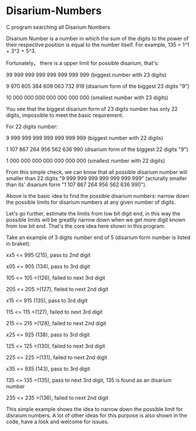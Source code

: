 # Disarium-Numbers
C program searching all Disarium Numbers

Disarium Number is a number in which the sum of the digits to the power of their respective position is equal to the number itself.
For example, 135 = 1^1 + 3^2 + 5^3.


Fortunately， there is a upper limit for possible disarium, that's:

99 999 999 999 999 999 999 999 (biggest number with 23 digits)

 9 970 805 384 609 063 732 919 (disarium form of the biggest 23 digits "9")
 
10 000 000 000 000 000 000 000 (smallest number with 23 digits)
 
 You see that the biggest disarium form of 23 digits number has only 22 digits, impossible to meet the basic requirement.
 
 
 For 22 digits number:
 
 9 999 999 999 999 999 999 999 (biggest number with 22 digits)
 
 1 107 867 264 956 562 636 990 (disarium form of the biggest 22 digits "9")
 
 1 000 000 000 000 000 000 000 (smallest number with 22 digits)
 
 From this simple check, we can know that all possible disarium number will smaller than 22 digits "9 999 999 999 999 999 999 999" (acturally smaller than its' disarium form "1 107 867 264 956 562 636 990").
 
 
 Above is the basic idea to find the possible disarium numbers: narrow down the possible limits for disarium numbers at any given number of digits.
 
 Let's go further, estimate the limtis from low bit digit end, in this way the possible limits will be greatlly narrow down when we get more digit known from low bit end. That's the core idea here shown in this program.
 
 Take an example of 3 digits number end of 5 (disarium form number is listed in braket):
 
 xx5 <= 995  (215), pass to 2nd digit
 
 x05 <= 905  (134), pass to 3rd digit
 
 105 <= 105 <(126), failed to next 3rd digit
 
 205 <= 205 >(127), fieled to next 2nd digit
 
 x15 <= 915  (135), pass to 3rd digit
 
 115 <= 115 <(127), failed to next 3rd digit
 
 215 <= 215 >(128), failed to next 2nd digit
 
 x25 <= 925  (138), pass to 3rd digit
 
 125 <= 125 <(130), failed to next 3rd digit
 
 225 <= 225 >(131), failed to next 2nd digit
 
 x35 <= 935  (143), pass to 3rd digit
 
 135 <= 135 =(135), pass to next 3rd digit, 135 is found as an disarium number
 
 235 <= 235 >(136), failed to next 2nd digit
 
 This simple example shows the idea to narrow down the possible limit for disraium numbers. A lot of other ideas for this purpose is also shown in the code, have a look and welcome for issues.
 
